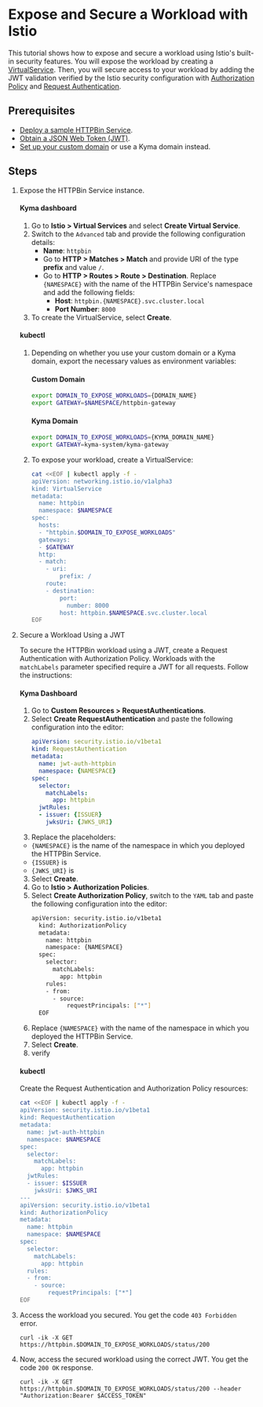 # Expose and Secure a Workload with Istio

This tutorial shows how to expose and secure a workload using Istio's built-in security features. You will expose the workload by creating a [VirtualService](https://istio.io/latest/docs/reference/config/networking/virtual-service/). Then, you will secure access to your workload by adding the JWT validation verified by the Istio security configuration with [Authorization Policy](https://istio.io/latest/docs/reference/config/security/authorization-policy/) and [Request Authentication](https://istio.io/latest/docs/reference/config/security/request_authentication/).

## Prerequisites

* [Deploy a sample HTTPBin Service](../01-00-create-workload.md).
* [Obtain a JSON Web Token (JWT)](./01-51-get-jwt.md).
* [Set up your custom domain](../01-10-setup-custom-domain-for-workload.md) or use a Kyma domain instead.

## Steps

1. Expose the HTTPBin Service instance.

    <!-- tabs:start -->
    #### **Kyma dashboard**

    1. Go to **Istio > Virtual Services** and select **Create Virtual Service**. 
    2. Switch to the `Advanced` tab and provide the following configuration details:
        - **Name**: `httpbin`
        - Go to **HTTP > Matches > Match** and provide URI of the type **prefix** and value `/`.
        - Go to **HTTP > Routes > Route > Destination**. Replace `{NAMESPACE}` with the name of the HTTPBin Service's namespace and add the following fields:
          - **Host**: `httpbin.{NAMESPACE}.svc.cluster.local`
          - **Port Number**: `8000`
    3. To create the VirtualService, select **Create**.

    #### **kubectl**

    1. Depending on whether you use your custom domain or a Kyma domain, export the necessary values as environment variables:
      
        <!-- tabs:start -->
        #### **Custom Domain**
          
        ```bash
        export DOMAIN_TO_EXPOSE_WORKLOADS={DOMAIN_NAME}
        export GATEWAY=$NAMESPACE/httpbin-gateway
        ```
        #### **Kyma Domain**

        ```bash
        export DOMAIN_TO_EXPOSE_WORKLOADS={KYMA_DOMAIN_NAME}
        export GATEWAY=kyma-system/kyma-gateway
        ```
        <!-- tabs:end -->  

    2. To expose your workload, create a VirtualService:

        ```bash
        cat <<EOF | kubectl apply -f -
        apiVersion: networking.istio.io/v1alpha3
        kind: VirtualService
        metadata:
          name: httpbin
          namespace: $NAMESPACE
        spec:
          hosts:
          - "httpbin.$DOMAIN_TO_EXPOSE_WORKLOADS"
          gateways:
          - $GATEWAY
          http:
          - match:
            - uri:
                prefix: /
            route:
            - destination:
                port:
                  number: 8000
                host: httpbin.$NAMESPACE.svc.cluster.local
        EOF
        ```
    <!-- tabs:end --> 

3. Secure a Workload Using a JWT

    To secure the HTTPBin workload using a JWT, create a Request Authentication with Authorization Policy. Workloads with the `matchLabels` parameter specified require a JWT for all requests. Follow the instructions:

    <!-- tabs:start -->
    #### **Kyma Dashboard**
    1. Go to **Custom Resources > RequestAuthentications**.
    2. Select **Create RequestAuthentication** and paste the following configuration into the editor:
        ```yaml
        apiVersion: security.istio.io/v1beta1
        kind: RequestAuthentication
        metadata:
          name: jwt-auth-httpbin
          namespace: {NAMESPACE}
        spec:
          selector:
            matchLabels:
              app: httpbin
          jwtRules:
          - issuer: {ISSUER}
            jwksUri: {JWKS_URI}
        ```
    3. Replace the placeholders:
      - `{NAMESPACE}` is the name of the namespace in which you deployed the HTTPBin Service.
      - `{ISSUER}` is
      - `{JWKS_URI}` is 
    3. Select **Create**.
    4. Go to **Istio > Authorization Policies**.
    5. Select **Create Authorization Policy**, switch to the `YAML` tab and paste the following configuration into the editor:
        ```bash
        apiVersion: security.istio.io/v1beta1
          kind: AuthorizationPolicy
          metadata:
            name: httpbin
            namespace: {NAMESPACE}
          spec:
            selector:
              matchLabels:
                app: httpbin
            rules:
            - from:
              - source:
                  requestPrincipals: ["*"]
          EOF
          ```
    6. Replace `{NAMESPACE}` with the name of the namespace in which you deployed the HTTPBin Service.
    7. Select **Create**.
    8. verify

    #### **kubectl**

    Create the Request Authentication and Authorization Policy resources:

    ```bash
    cat <<EOF | kubectl apply -f -
    apiVersion: security.istio.io/v1beta1
    kind: RequestAuthentication
    metadata:
      name: jwt-auth-httpbin
      namespace: $NAMESPACE
    spec:
      selector:
        matchLabels:
          app: httpbin
      jwtRules:
      - issuer: $ISSUER
        jwksUri: $JWKS_URI
    ---
    apiVersion: security.istio.io/v1beta1
    kind: AuthorizationPolicy
    metadata:
      name: httpbin
      namespace: $NAMESPACE
    spec:
      selector:
        matchLabels:
          app: httpbin
      rules:
      - from:
        - source:
            requestPrincipals: ["*"]
    EOF
    ```
    <!-- tabs:end -->

3. Access the workload you secured. You get the code `403 Forbidden` error.

    ```shell
    curl -ik -X GET https://httpbin.$DOMAIN_TO_EXPOSE_WORKLOADS/status/200
    ```

4. Now, access the secured workload using the correct JWT. You get the code `200 OK` response.

    ```shell
    curl -ik -X GET https://httpbin.$DOMAIN_TO_EXPOSE_WORKLOADS/status/200 --header "Authorization:Bearer $ACCESS_TOKEN"
    ```
<!-- tabs:start -->